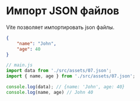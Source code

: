 # Импорт JSON файлов

Vite позволяет импортировать json файлы.

```json
{
    "name": "John",
    "age": 40
}
```

```js
// main.js
import data from './src/assets/07.json';
import { name, age } from './src/assets/07.json';

console.log(data); // {name: 'John', age: 40}
console.log(name, age) // John 40
```